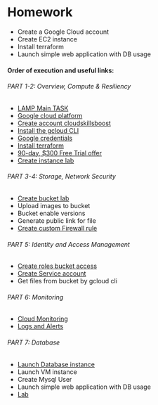 # Homework

- Create a Google Cloud account
- Create EC2 instance
- Install terraform
- Launch simple web application with DB usage 

#### Order of execution and useful links:
###### PART 1-2: Overview, Compute & Resiliency
- [LAMP Main TASK](https://cloud.google.com/community/tutorials/setting-up-lamp)
- [Google cloud platform](https://cloud.google.com/docs/get-started)  
- [Create account cloudskillsboost](https://www.cloudskillsboost.google/) 
- [Install the gcloud CLI](https://cloud.google.com/sdk/docs/install)
- [Google credentials](https://cloud.google.com/docs/authentication/application-default-credentials)
- [Install terraform](https://developer.hashicorp.com/terraform/tutorials/aws-get-started/install-cli)
- [90-day, $300 Free Trial offer](https://cloud.google.com/free/docs/free-cloud-features#free-trial)
- [Create instance lab](https://www.cloudskillsboost.google/focuses/3563?parent=catalog)
###### PART 3-4: Storage, Network Security
- [Create bucket lab](https://www.cloudskillsboost.google/focuses/3483?catalog_rank=%7B%22rank%22%3A1%2C%22num_filters%22%3A0%2C%22has_search%22%3Atrue%7D&parent=catalog&search_id=20665614)
- Upload images to bucket
- Bucket enable versions
- Generate public link for file
- [Create custom Firewall rule](https://cloud.google.com/vpc/docs/using-firewalls)
###### PART 5: Identity and Access Management
- [Create roles bucket access](https://cloud.google.com/iam/docs/creating-custom-roles) 
- [Create Service account](https://cloud.google.com/iam/docs/creating-managing-service-accounts)
- Get files from bucket by gcloud cli
###### PART 6: Monitoring
- [Cloud Monitoring](https://www.cloudskillsboost.google/focuses/10599?catalog_rank=%7B%22rank%22%3A1%2C%22num_filters%22%3A0%2C%22has_search%22%3Atrue%7D&parent=catalog&search_id=20666030)
- [Logs and Alerts](https://www.cloudskillsboost.google/focuses/619?parent=catalog)
###### PART 7: Database
- [Launch Database instance](https://cloud.google.com/sql/docs/mysql/create-instance) 
- Launch VM instance 
- Create Mysql User
- Launch simple web application with DB usage 
- [Lab](https://www.cloudskillsboost.google/focuses/2802?parent=catalog)
